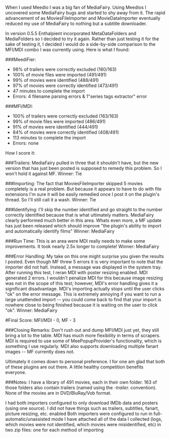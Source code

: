When I used Meedio I was a big fan of MediaFairy. Using Meedios I uncovered some MediaFairy bugs and started to shy away from it. The rapid advancement of as MoviesFileImporter and MovieDataImporter eventually reduced my use of MediaFairy to nothing but a subtitle downloader. 

In version 0.5.5 Enthalpient incorporated MetaDataFolders and MediaFolders so I decided to try it again. Rather than just testing it for the sake of testing it, I decided I would do a side-by-side comparison to the MFI/MDI combo I was currently using. Here is what I found: 

###MeediFier: 
+ 98% of trailers were correctly excluded (160/163) 
+ 100% of movie files were imported (491/491) 
+ 99% of movies were identified (488/491) 
+ 97% of movies were correctly identified (473/491) 
+ 47 minutes to complete the import 
+ Errors: 4 filename parsing errors & 1"series tags extractor" error 

###MFI/MDI: 
+ 100% of trailers were correctly excluded (163/163) 
+ 99% of movie files were imported (486/491) 
+ 91% of movies were identified (444/491) 
+ 84% of movies were correctly identified (408/491) 
+ 113 minutes to complete the import 
+ Errors: none 

How I score it: 

###Trailers: 
MediaFairy pulled in three that it shouldn't have, but the new version that has just been posted is supposed to remedy this problem. So I won't hold it against MF. Winner: Tie 

###Importing: 
The fact that MoviesFileImporter skipped 5 movies completely is a real problem. But because it appears to have to do with file extensions I'm sure it will be easily remedied once I post it on the plugin's thread. So I'll still call it a wash. Winner: Tie 

###Identifying: 
I'll skip the number identified and go straight to the number correctly identified because that is what ultimately matters. MediaFairy clearly performed much better in this area. Whats even more, a MF update has just been released which should improve "the plugin's ability to import and automatically identify films" Winner: MediaFairy 

###Run Time: 
This is an area were MDI really needs to make some improvements. It took nearly 2.5x longer to complete! Winner: MediaFairy 

###Error Handling: 
My take on this one might surprise you given the results I posted. Even though MF threw 5 errors it is very important to note that the importer did not halt. Instead, a message was displayed in the system tray. After running this test, I reran MDI with poster resizing enabled. MDI generated 2 errors. I wouldn't penalize MDI for this because image resizing was not in the scope of this test; however, MDI's error handling gives it a significant disadvantage. MDI's importing actually stops until the user clicks "ok" on the error message. This is extremely annoying if you want to run a large unattended import -- you could come back to find that your import is nowhere close to being finished because it is waiting on the user to click "ok". Winner: MediaFairy 

#Final Score: MFI/MDI - 0, MF - 3 

###Closing Remarks: 
Don't rush out and dump MFI/MDI just yet, they still bring a lot to the table. MDI has much more flexibility in terms of scrapers. MDI is required to use some of MeePopupProvider's functionality, which is something I use regularly. MDI also supports downloading multiple fanart images -- MF currently does not. 

Ultimately it comes down to personal preference. I for one am glad that both of these plugins are out there. A little healthy competition benefits everyone. 



###Notes:
I have a library of 491 movies, each in their own folder. 163 of those folders also contain trailers (named using the *-trailer.* convention). None of the movies are in DVD/BluRay/Vob format.

I had both importers configured to only download IMDb data and posters (using one source). I did not have things such as trailers, subtitles, fanart, picture resizing, etc. enabled
Both importers were configured to run in full-automatic/unassisted mode
I have attached all of the data I collected (logs, which movies were not identified, which movies were misidentified, etc) in two zip files: one for each method of importing
